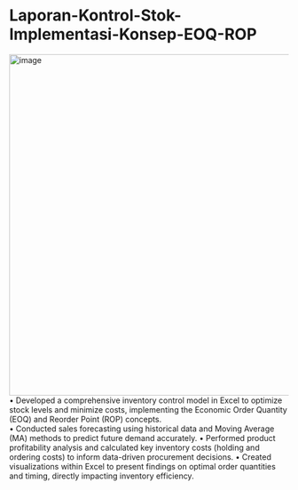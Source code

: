 # Laporan-Kontrol-Stok-Implementasi-Konsep-EOQ-ROP
<img width="1042" height="614" alt="image" src="https://github.com/user-attachments/assets/11ac6ae0-6619-4877-9722-e9a6178da72a" />
•	Developed a comprehensive inventory control model in Excel to optimize stock levels and minimize costs, implementing the Economic Order Quantity (EOQ) and Reorder Point (ROP) concepts. <br>
•	Conducted sales forecasting using historical data and Moving Average (MA) methods to predict future demand accurately.
•	Performed product profitability analysis and calculated key inventory costs (holding and ordering costs) to inform data-driven procurement decisions.
•	Created visualizations within Excel to present findings on optimal order quantities and timing, directly impacting inventory efficiency.
